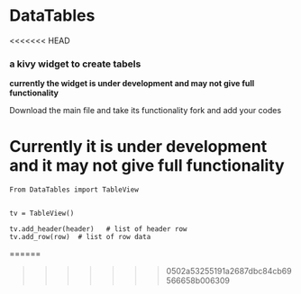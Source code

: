 # DataTables
<<<<<<< HEAD

### a kivy widget to create tabels

<b>currently the widget is under development and may not give full functionality</b>

Download the main file
and take its functionality
fork and add your codes

Currently it is under development and it may not give full functionality
=======
```
From DataTables import TableView


tv = TableView()

tv.add_header(header)   # list of header row
tv.add_row(row)  # list of row data

```
======
>>>>>>> 0502a53255191a2687dbc84cb69566658b006309

